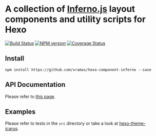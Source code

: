 # A collection of [Inferno.js](https://infernojs.org/) layout components and utility scripts for Hexo

[![Build Status](https://github.com/ppoffice/hexo-component-inferno/workflows/Test/badge.svg?branch=master)](https://github.com/ppoffice/hexo-component-inferno/actions)
[![NPM version](https://badge.fury.io/js/hexo-component-inferno.svg)](https://www.npmjs.com/package/hexo-component-inferno)
[![Coverage Status](https://img.shields.io/coveralls/ppoffice/hexo-component-inferno.svg)](https://coveralls.io/r/ppoffice/hexo-component-inferno?branch=master)

## Install

```shell
npm install https://github.com/xramas/hexo-component-inferno --save
```

## API Documentation

Please refer to [this page](https://ppoffice.github.io/hexo-component-inferno/).

## Examples

Please refer to tests in the `src` directory or take a look at [hexo-theme-icarus](https://github.com/ppoffice/hexo-theme-icarus).
